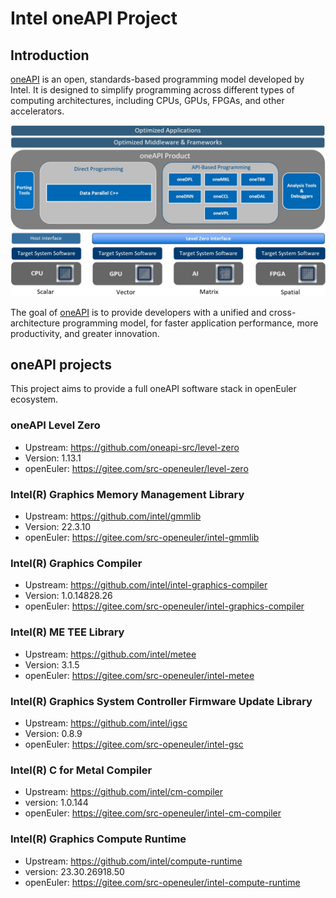 # Intel oneAPI Project

## Introduction

[oneAPI](https://www.oneapi.io/) is an open, standards-based programming model developed by Intel. It is designed to simplify programming across different types of computing architectures, including CPUs, GPUs, FPGAs, and other accelerators.

![OneAPI framework](assets/oneapi_framework.jpg)

The goal of [oneAPI](https://www.oneapi.io/) is to provide developers with a unified and cross-architecture programming model, for faster application performance, more productivity, and greater innovation.

## oneAPI projects

This project aims to provide a full oneAPI software stack in openEuler ecosystem.

### oneAPI Level Zero

- Upstream: https://github.com/oneapi-src/level-zero
- Version: 1.13.1
- openEuler: https://gitee.com/src-openeuler/level-zero

### Intel(R) Graphics Memory Management Library

- Upstream: https://github.com/intel/gmmlib
- Version: 22.3.10
- openEuler: https://gitee.com/src-openeuler/intel-gmmlib

### Intel(R) Graphics Compiler

- Upstream: https://github.com/intel/intel-graphics-compiler
- Version: 1.0.14828.26
- openEuler: https://gitee.com/src-openeuler/intel-graphics-compiler

### Intel(R) ME TEE Library

- Upstream: https://github.com/intel/metee
- Version: 3.1.5
- openEuler: https://gitee.com/src-openeuler/intel-metee

### Intel(R) Graphics System Controller Firmware Update Library

- Upstream: https://github.com/intel/igsc
- Version: 0.8.9
- openEuler: https://gitee.com/src-openeuler/intel-gsc

### Intel(R) C for Metal Compiler
- Upstream: https://github.com/intel/cm-compiler
- version: 1.0.144
- openEuler: https://gitee.com/src-openeuler/intel-cm-compiler

### Intel(R) Graphics Compute Runtime

- Upstream: https://github.com/intel/compute-runtime
- version: 23.30.26918.50
- openEuler: https://gitee.com/src-openeuler/intel-compute-runtime
